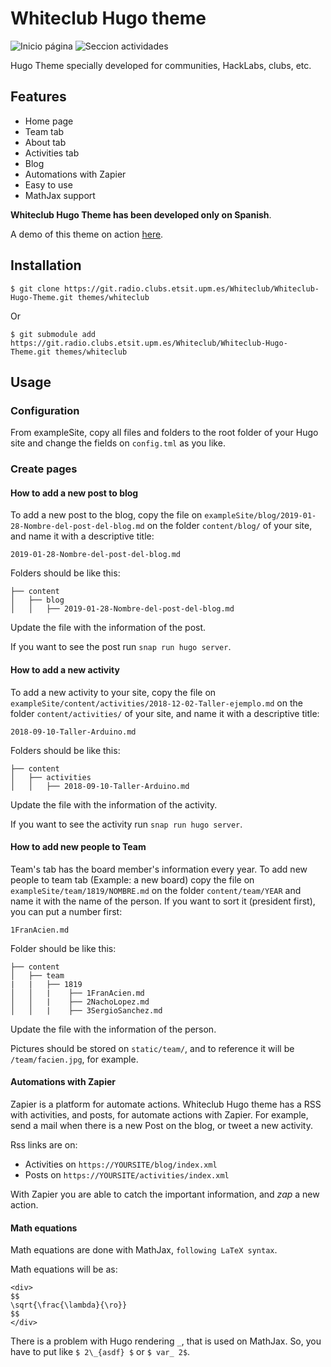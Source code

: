 # Whiteclub Hugo theme

![Inicio página](https://whiteclub.radio.clubs.etsit.upm.es/hugo-theme/1.png)
![Seccion actividades](https://whiteclub.radio.clubs.etsit.upm.es/hugo-theme/2.png)

Hugo Theme specially developed for communities, HackLabs, clubs, etc.

## Features

* Home page
* Team tab
* About tab
* Activities tab
* Blog
* Automations with Zapier
* Easy to use
* MathJax support

**Whiteclub Hugo Theme has been developed only on Spanish**.

A demo of this theme on action [here](https://radio.clubs.etsit.upm.es/).

## Installation

`$ git clone https://git.radio.clubs.etsit.upm.es/Whiteclub/Whiteclub-Hugo-Theme.git themes/whiteclub`

Or

`$ git submodule add https://git.radio.clubs.etsit.upm.es/Whiteclub/Whiteclub-Hugo-Theme.git themes/whiteclub`

## Usage

### Configuration

From exampleSite, copy all files and folders to the root folder of your Hugo site and change the fields on `config.tml` as you like.

### Create pages

#### How to add a new post to blog

To add a new post to the blog, copy the file on `exampleSite/blog/2019-01-28-Nombre-del-post-del-blog.md` on the folder `content/blog/` of your site, and name it with a descriptive title:

```
2019-01-28-Nombre-del-post-del-blog.md
```

Folders should be like this:

```
├── content
│   ├── blog
│   │   ├── 2019-01-28-Nombre-del-post-del-blog.md
```

Update the file with the information of the post.

If you want to see the post run `snap run hugo server`.

#### How to add a new activity

To add a new activity to your site, copy the file on `exampleSite/content/activities/2018-12-02-Taller-ejemplo.md` on the folder `content/activities/` of your site, and name it with a descriptive title:

```
2018-09-10-Taller-Arduino.md
```

Folders should be like this:

```
├── content
│   ├── activities
│   │   ├── 2018-09-10-Taller-Arduino.md
```

Update the file with the information of the activity.

If you want to see the activity run `snap run hugo server`.

#### How to add new people to Team

Team's tab has the board member's information every year. To add new people to team tab (Example: a new board) copy the file on `exampleSite/team/1819/NOMBRE.md` on the folder `content/team/YEAR` and name it with the name of the person. If you want to sort it (president first), you can put a number first:

```
1FranAcien.md
```

Folder should be like this:
```
├── content
│   ├── team
|   |   ├── 1819
│   │   |    ├── 1FranAcien.md
│   │   |    ├── 2NachoLopez.md
│   │   |    ├── 3SergioSanchez.md
```

Update the file with the information of the person.

Pictures should be stored on `static/team/`, and to reference it will be `/team/facien.jpg`, for example.

#### Automations with Zapier

Zapier is a platform for automate actions. Whiteclub Hugo theme has a RSS with activities, and posts, for automate actions with Zapier. For example, send a mail when there is a new Post on the blog, or tweet a new activity.

Rss links are on:  
  * Activities on `https://YOURSITE/blog/index.xml`
  * Posts on `https://YOURSITE/activities/index.xml`

With Zapier you are able to catch the important information, and *zap* a new action.

#### Math equations

Math equations are done with MathJax, `following LaTeX syntax`.

Math equations will be as:

```
<div>
$$
\sqrt{\frac{\lambda}{\ro}}
$$
</div>
```

There is a problem with Hugo rendering `_`, that is used on MathJax. So, you have to put like `$ 2\_{asdf} $` or `$ var_ 2$`.
